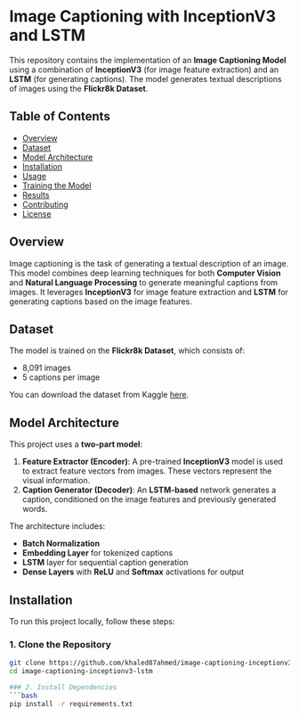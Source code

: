 # Image Captioning with InceptionV3 and LSTM

This repository contains the implementation of an **Image Captioning Model** using a combination of **InceptionV3** (for image feature extraction) and an **LSTM** (for generating captions). The model generates textual descriptions of images using the **Flickr8k Dataset**.

## Table of Contents
- [Overview](#overview)
- [Dataset](#dataset)
- [Model Architecture](#model-architecture)
- [Installation](#installation)
- [Usage](#usage)
- [Training the Model](#training-the-model)
- [Results](#results)
- [Contributing](#contributing)
- [License](#license)

## Overview
Image captioning is the task of generating a textual description of an image. This model combines deep learning techniques for both **Computer Vision** and **Natural Language Processing** to generate meaningful captions from images. It leverages **InceptionV3** for image feature extraction and **LSTM** for generating captions based on the image features.

## Dataset
The model is trained on the **Flickr8k Dataset**, which consists of:
- 8,091 images
- 5 captions per image

You can download the dataset from Kaggle [here](https://www.kaggle.com/datasets/adityajn105/flickr8k).

## Model Architecture
This project uses a **two-part model**:
1. **Feature Extractor (Encoder)**: A pre-trained **InceptionV3** model is used to extract feature vectors from images. These vectors represent the visual information.
2. **Caption Generator (Decoder)**: An **LSTM-based** network generates a caption, conditioned on the image features and previously generated words.

The architecture includes:
- **Batch Normalization**
- **Embedding Layer** for tokenized captions
- **LSTM** layer for sequential caption generation
- **Dense Layers** with **ReLU** and **Softmax** activations for output

## Installation
To run this project locally, follow these steps:

### 1. Clone the Repository
```bash
git clone https://github.com/khaled87ahmed/image-captioning-inceptionv3-lstm.git
cd image-captioning-inceptionv3-lstm

### 2. Install Dependencies
```bash
pip install -r requirements.txt
